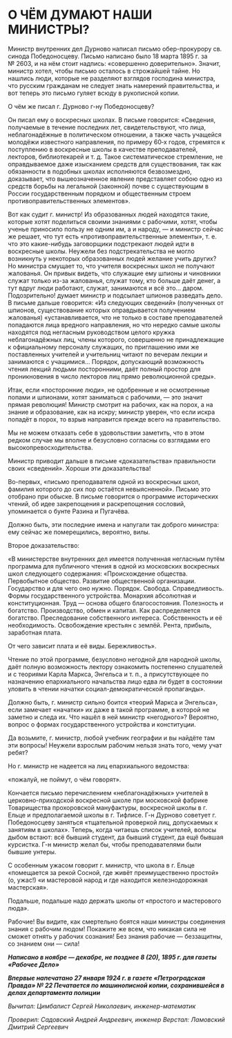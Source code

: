 # О ЧЁМ ДУМАЮТ НАШИ МИНИСТРЫ?

Министр внутренних дел Дурново написал письмо обер-прокурору св. синода Победоносцеву. Письмо написано было 18 марта 1895 г. за № 2603, и на нём стоит надпись: «совершенно доверительно». Значит, министр хотел, чтобы письмо осталось в строжайшей тайне. Но нашлись люди, которые не разделяют взглядов господина министра, что русским гражданам не следует знать намерений правительства, и вот теперь это письмо гуляет всюду в рукописной копии.

О чём же писал г. Дурново г-ну Победоносцеву?

Он писал ему о воскресных школах. В письме говорится: «Сведения, получаемые в течение последних лет, свидетельствуют, что лица, неблагонадёжные в политическом отношении, а также часть учащейся молодёжи известного направления, по примеру 60‑х годов, стремятся к поступлению в воскресные школы в качестве преподавателей, лекторов, библиотекарей и т. д. Такое систематическое стремление, не оправдываемое даже изысканием средств для существования, так как обязанности в подобных школах исполняются безвозмездно, доказывает, что вышеозначенное явление представляет собою одно из средств борьбы на легальной (законной) почве с существующим в России государственным порядком и общественным строем противоправительственных элементов».

Вот как судит г. министр! Из образованных людей находятся такие, которые хотят поделиться своими знаниями с рабочими, хотят, чтобы ученье приносило пользу не одним им, а и народу, — и министр сейчас же решает, что тут есть «противоправительственные элементы», т. е. что это какие-нибудь заговорщики подстрекают людей идти в воскресные школы. Неужели без подстрекательства не могло возникнуть у некоторых образованных людей желание учить других? Но министра смущает то, что учителя воскресных школ не получают жалованья. Он привык видеть, что служащие ему шпионы и чиновники служат только из-за жалованья, служат тому, кто больше даёт денег, а тут вдруг люди работают, служат, занимаются и всё это… даром. Подозрительно! думает министр и подсылает шпионов разведать дело. В письме дальше говорится: «Из следующих сведений» (полученных от шпионов, существование которых оправдывается получением жалованья) «устанавливается, что не только в составе преподавателей попадаются лица вредного направления, но что нередко самые школы находятся под негласным руководством целого кружка неблагонадёжных лиц, члены которого, совершенно не принадлежащие к официальному персоналу служащих, по приглашению ими же поставленных учителей и учительниц читают по вечерам лекции и занимаются с учащимися… Порядок, допускающий возможность чтения лекций людьми посторонними, даёт полный простор для проникновения в число лекторов лиц прямо революционной среды».

Итак, если «посторонние люди», не одобренные и не осмотренные попами и шпионами, хотят заниматься с рабочими, — это значит прямая революция! Министр смотрит на рабочих, как на порох, а на знание и образование, как на искру; министр уверен, что если искра попадёт в порох, то взрыв направится прежде всего на правительство.

Мы не можем отказать себе в удовольствии заметить, что в этом редком случае мы вполне и безусловно согласны со взглядами его высокопревосходительства.

Министр приводит дальше в письме «доказательства» правильности своих «сведений». Хороши эти доказательства!

Во-первых, «письмо преподавателя одной из воскресных школ, фамилия которого до сих пор остаётся невыясненной». Письмо это отобрано при обыске. В письме говорится о программе исторических чтений, об идее закрепощения и раскрепощения сословий, упоминается о бунте Разина и Пугачёва.

Должно быть, эти последние имена и напугали так доброго министра: ему сейчас же померещились, вероятно, вилы.

Второе доказательство:

«В министерстве внутренних дел имеется полученная негласным путём программа для публичного чтения в одной из московских воскресных школ следующего содержания: «Происхождение общества. Первобытное общество. Развитие общественной организации. Государство и для чего оно нужно. Порядок. Свобода. Справедливость. Формы государственного устройства. Монархия абсолютная и конституционная. Труд — основа общего благосостояния. Полезность и богатство. Производство, обмен и капитал. Как распределяется богатство. Преследование собственного интереса. Собственность и её необходимость. Освобождение крестьян с землёй. Рента, прибыль, заработная плата.

От чего зависит плата и её виды. Бережливость».

Чтение по этой программе, безусловно негодной для народной школы, даёт полную возможность лектору ознакомить постепенно слушателей и с теориями Карла Маркса, Энгельса и т. п., а присутствующее по назначению епархиального начальства лицо едва ли будет в состоянии уловить в чтении начатки социал-демократической пропаганды».

Должно быть, г. министр сильно боится «теорий Маркса и Энгельса», если замечает «начатки» их даже в такой программе, в которой не заметно и следа их. Что нашёл в ней министр «негодного»? Вероятно, вопрос о формах государственного устройства и конституции.

Да возьмите, г. министр, любой учебник географии и вы найдёте там эти вопросы! Неужели взрослым рабочим нельзя знать того, чему учат ребят?

Но г. министр не надеется на лиц епархиального ведомства:

«пожалуй, не поймут, о чём говорят».

Кончается письмо перечислением «неблагонадёжных» учителей в церковно-приходской воскресной школе при московской фабрике Товарищества прохоровской мануфактуры, воскресной школы в г. Ельце и предполагаемой школы в г. Тифлисе. Г-н Дурново советует г. Победоносцеву заняться «тщательной проверкой лиц, допускаемых к занятиям в школах». Теперь, когда читаешь список учителей, волосы дыбом встают: всё бывший студент, да бывший студент, да ещё бывшая курсистка. Г-н министр желал бы, чтобы преподавателями были бывшие унтеры.

С особенным ужасом говорит г. министр, что школа в г. Ельце «помещается за рекой Сосной, где живёт преимущественно простой» (о, ужас!) «и мастеровой народ и где находится железнодорожная мастерская».

Подальше, подальше надо держать школы от «простого и мастерового люда».

Рабочие! Вы видите, как смертельно боятся наши министры соединения знания с рабочим людом! Покажите же всем, что никакая сила не сможет отнять у рабочих сознания! Без знания рабочие — беззащитны, со знанием они — сила!

**_Написано в ноябре — декабре, не позднее 8 (20), 1895 г. для газеты «Рабочее Дело»_**

**_Впервые напечатано 27 января 1924 г. в газете «Петроградская Правда» № 22 Печатается по машинописной копии, сохранившейся в делах департамента полиции_**

_Вычитал: Цимбалист Сергей Николаевич, инженер-математик_

_Проверил: Садовский Андрей Андреевич, инженер Верстал: Ламовский Дмитрий Сергеевич_